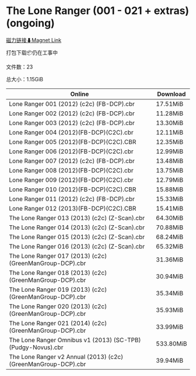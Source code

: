# The Lone Ranger (001 - 021 + extras) (ongoing)

[磁力链接⬇Magnet Link](magnet:?xt=urn:btih:e8b72ea9c0045afa87330e03b06d3b04055287e8&dn=The%20Lone%20Ranger%20%28001%20-%20021%20%2B%20extras%29%20%28ongoing%29)

打包下载📦仍在工事中

文件数：23

总大小：1.15GiB

Online | Download
--- | ---
Lone Ranger 001 (2012) (c2c) (FB-DCP).cbr | 17.51MiB
Lone Ranger 002 (2012) (c2c) (FB-DCP).cbr | 11.28MiB
Lone Ranger 003 (2012) (c2c) (FB-DCP).cbr | 13.30MiB
Lone Ranger 004 (2012)(FB-DCP)(C2C).cbr | 12.11MiB
Lone Ranger 005 (2012)(FB-DCP)(C2C).CBR | 12.35MiB
Lone Ranger 006 (2012)(FB-DCP)(C2C).cbr | 12.99MiB
Lone Ranger 007 (2012) (c2c) (FB-DCP).cbr | 13.48MiB
Lone Ranger 008 (2012)(FB-DCP)(C2C).cbr | 13.75MiB
Lone Ranger 009 (2012)(FB-DCP)(C2C).cbr | 12.79MiB
Lone Ranger 010 (2012)(FB-DCP)(C2C).CBR | 15.88MiB
Lone Ranger 011 (2012) (c2c) (FB-DCP).cbr | 15.33MiB
Lone Ranger 012 (2013)(FB-DCP)(C2C).CBR | 15.41MiB
The Lone Ranger 013 (2013) (c2c) (Z-Scan).cbr | 64.30MiB
The Lone Ranger 014 (2013) (c2c) (Z-Scan).cbr | 70.88MiB
The Lone Ranger 015 (2013) (c2c) (Z-Scan).cbr | 68.24MiB
The Lone Ranger 016 (2013) (c2c) (Z-Scan).cbr | 65.32MiB
The Lone Ranger 017 (2013) (c2c) (GreenManGroup-DCP).cbr | 31.36MiB
The Lone Ranger 018 (2013) (c2c) (GreenManGroup-DCP).cbr | 30.94MiB
The Lone Ranger 019 (2013) (c2c) (GreenManGroup-DCP).cbr | 35.34MiB
The Lone Ranger 020 (2013) (c2c) (GreenManGroup-DCP).cbr | 35.93MiB
The Lone Ranger 021 (2014) (c2c) (GreenManGroup-DCP).cbr | 33.99MiB
The Lone Ranger Omnibus v1 (2013) (SC-TPB) (Pudgy-Novus).cbr | 533.80MiB
The Lone Ranger v2 Annual (2013) (c2c) (GreenManGroup-DCP).cbr | 39.94MiB